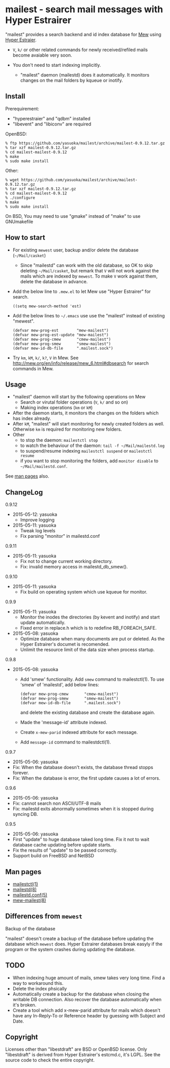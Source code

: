mailest - search mail messages with Hyper Estrairer
===================================================

"mailest" provides a search backend and id index database for
[Mew](http://www.mew.org/) using
[Hyper Estraier](http://fallabs.com/hyperestraier/index.html).

- `V`, `k/` or other related commands for newly received/refiled mails
  become avaiable very soon.

- You don't need to start indexing implicitly.
  - "mailest" daemon (mailestd) does it automatically.  It monitors
    changes on the mail folders by kqueue or inotify.


Install
-------

Prerequirement:

- "hyperestraier" and "qdbm" installed
- "libevent" and "libiconv" are required


OpenBSD:

    % ftp https://github.com/yasuoka/mailest/archive/mailest-0.9.12.tar.gz
    % tar xzf mailest-0.9.12.tar.gz
    % cd mailest-mailest-0.9.12
    % make
    % sudo make install

Other:

    % wget https://github.com/yasuoka/mailest/archive/mailest-0.9.12.tar.gz
    % tar xzf mailest-0.9.12.tar.gz
    % cd mailest-mailest-0.9.12
    % ./configure
    % make
    % sudo make install

 On BSD, You may need to use "gmake" instead of "make" to use GNUmakefile


How to start
------------

+ For existing `mewest` user, backup and/or delete the database
  (`~/Mail/casket`)

  - Since "mailestd" can work with the old database, so OK to skip deleting
    `~/Mail/casket`, but remark that `V` will not work against the mails
    which are indexed by `mewest`.   To make `V` work against them, delete
    the database in advance.

+ Add the below line to `.mew.el` to let Mew use "Hyper Estrairer" for
  search.

      ((setq mew-search-method 'est)

+ Add the below lines to `~/.emacs` use use the "mailest" instead of
  existing "mewest".

      (defvar mew-prog-est        "mew-mailest")
      (defvar mew-prog-est-update "mew-mailest")
      (defvar mew-prog-cmew       "cmew-mailest")
      (defvar mew-prog-smew       "smew-mailest")
      (defvar mew-id-db-file      ".mailest.sock")

+ Try `km`, `kM`, `k/`, `k?`, `V` in Mew.  See
  http://mew.org/en/info/release/mew_6.html#dbsearch for search commands
  in Mew.


Usage
-----

- "mailest" daemon will start by the following operations on Mew
  - Search or virutal folder operations (`V`, `k/` and so on)
  - Making index operations (`km` or `kM`)
- After the daemon starts, it  monitors the changes on the folders
  which has index already.
- After `kM`, "mailest" will start monitoring for newly created folders
  as well.  Otherwise `km` is required for monitoring new folders.
- Other
  - to stop the daemon: `mailestctl stop`
  - to watch the behaviour of the daemon: `tail -f ~/Mail/mailestd.log`
  - to suspend/resume indexing `mailestctl suspend` or `mailestctl resume`
  - if you want to stop monitoring the folders, add `monitor disable`
    to `~/Mail/mailestd.conf`.

See [man pages](#man-pages) also.


ChangeLog
---------

0.9.12

- 2015-05-12: yasuoka
  - Improve logging
- 2015-05-11: yasuoka
  - Tweak log levels
  - Fix parsing "monitor" in mailestd.conf

0.9.11

- 2015-05-11: yasuoka
  - Fix not to change current working directory.
  - Fix: invalid memory access in mailestd_db_smew().

0.9.10

- 2015-05-11: yasuoka
  - Fix build on operating system which use kqueue for monitor.

0.9.9

- 2015-05-11: yasuoka
  - Monitor the inodes the directories (by kevent and inotify) and start
    update automatically.
  - Fixed error in replace.h which is to redefine RB_FOREACH_SAFE.
- 2015-05-08: yasuoka
  - Optimize database when many documents are put or deleted.  As the
    Hyper Estrairer's documet is recomended.
  - Unlimit the resource limit of the data size when process startup.

0.9.8

- 2015-05-08: yasuoka
  - Add 'smew' functionality.  Add `smew` command to mailestctl(1).
    To use 'smew' of 'mailestd', add below lines:

        (defvar mew-prog-cmew       "cmew-mailest")
        (defvar mew-prog-smew       "smew-mailest")
        (defvar mew-id-db-file      ".mailest.sock")

    and delete the existing database and create the database again.
  - Made the 'message-id' attribute indexed.
  -  Create `x-mew-parid` indexed attribute for each message.
  - Add `message-id` command to mailestdctl(1).

0.9.7

-  2015-05-06: yasuoka
  - Fix: When the database doesn't exists, the database thread stopps
    forever.
  - Fix: When the database is error, the first update causes a lot
    of errors.

0.9.6

-  2015-05-06: yasuoka
  -  Fix: cannot search non ASCII/UTF-8 mails
  -  Fix: mailestd exits abnormally sometimes when it is stopped during
     syncing DB.


0.9.5

-  2015-05-06: yasuoka
  -  First "update" to huge database taked long time.  Fix it not to wait
     database cache updating before update starts.
  -  Fix the results of "update" to be passed correctly.
  -  Support build on FreeBSD and NetBSD

Man pages
---------

- [mailestctl(1)](http://yasuoka.github.io/mailest/mailestctl.1.html)
- [mailestd(8)](http://yasuoka.github.io/mailest/mailestd.8.html)
- [mailestd.conf(5)](http://yasuoka.github.io/mailest/mailestd.conf.5.html)
- [mew-mailest(8)](http://yasuoka.github.io/mailest/mew-mailest.1.html)


Differences from `mewest`
-------------------------

Backup of the database

  "mailest" doesn't create a backup of the database before updating the
  database which `mewest` does.  Hyper Estrairer databases break easyly
  if the program or the system crashes during updating the database.


TODO
----

- When indexing huge amount of mails, smew takes very long time.  Find
  a way to workaround this.
- Delete the index phsically
- Automatically create a backup for the database when closing the
  writable DB connection.  Also recover the database automatically
  when it's broken.
- Create a tool which add x-mew-parid attribute for mails which doesn't
  have any In-Reply-To or Reference header by guessing with Subject and
  Date.


Copyright
---------

Licenses other than "libestdraft" are BSD or OpenBSD license.  Only
"libestdraft" is derived from Hyper Estrairer's estcmd.c, it's LGPL.
See the source code to check the entire copyright.
